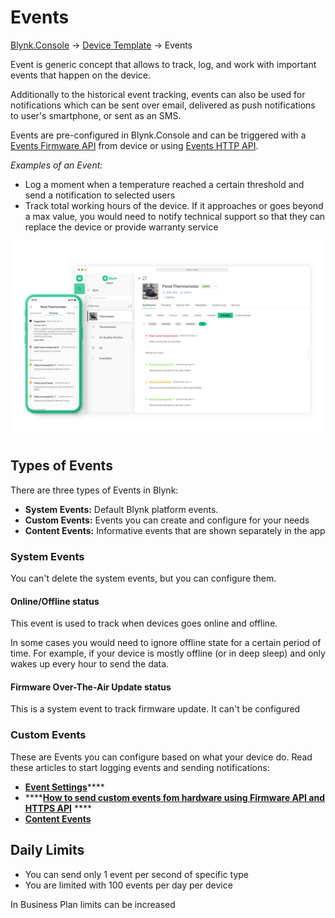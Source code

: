 # Events

[Blynk.Console](../../console-overview.md) -> [Device Template](../) -> Events

Event is generic concept that allows to track, log, and work with important events that happen on the device.&#x20;

Additionally to the historical event tracking, events can also be used for notifications which can be sent over email, delivered as push notifications to user's smartphone, or sent as an SMS.

Events are pre-configured in Blynk.Console and can be triggered with a [Events Firmware API](../../../blynk.edgent/api/log-event.md) from device or using [Events HTTP API](../../../blynk.cloud/trigger-events-api.md).

_Examples of an Event:_

* Log a moment when a temperature reached a certain threshold and send a notification to selected users
* Track total working hours of the device. If it approaches or goes beyond a max value, you would need to notify technical support so that they can replace the device or provide warranty service



![Events list in the template](../../../.gitbook/assets/events.png)



## Types of Events

There are three types of Events in Blynk:&#x20;

* **System Events:** Default Blynk platform events.&#x20;
* **Custom Events:** Events you can create and configure for your needs
* **Content Events:** Informative events that are shown separately in the app

### System Events

You can't delete the system events, but you can configure them.

#### Online/Offline status

This event is used to track when devices goes online and offline.

In some cases you would need to ignore offline state for a certain period of time. For example, if your device is mostly offline (or in deep sleep) and only wakes up every hour to send the data.



#### Firmware Over-The-Air Update status

This is a system event to track firmware update. It can't be configured



### Custom Events

These are Events you can configure based on what your device do. Read these articles to start logging events and sending notifications:&#x20;

* [**Event Settings**](custom-events/events-general-setting.md)****
* ****[**How to send custom events fom hardware using Firmware API and HTTPS API**](custom-events/events--how-to-log-events.md) ****&#x20;
* ****[**Content Events**](custom-events/events-content-events.md)****





## Daily Limits

* You can send only 1 event per second of specific type
* You are limited with 100 events per day per device

In Business Plan limits can be increased
